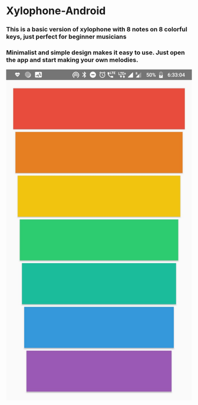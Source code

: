 # Xylophone-Android

### This is a basic version of xylophone with 8 notes on 8 colorful keys, just perfect for beginner musicians
 
### Minimalist and simple design makes it easy to use. Just open the app and start making your own melodies.

![](Screenshot%201.jpeg)
